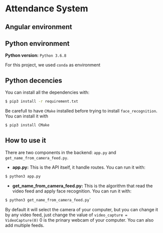 # Attendance System

## Angular environment



## Python environment

**Python version:** `Python 3.6.8`

For this project, we used `conda` as environment

## Python decencies

You can install all the dependencies with:
```bash
$ pip3 install -r requirement.txt
```
Be carefull to have `CMake` installed before trying to install `face_recognition`. You can install it with 
```bash
$ pip3 install CMake
```


## How to use it

There are two components in the backend: `app.py` and `get_name_from_camera_feed.py`.

* **app.py:** This is the API itself, it handle routes. You can run it with:
```bash
$ python3 app.py
```

* **get_name_from_camera_feed.py:** This is the algorithm that read the video feed and apply face recognition. You can run it 
with:
```bash
$ python3 get_name_from_camera_feed.py`
```
By default it will select the camera of your computer, but you can change it by any video feed, just change the value of `video_capture = VideoCapture(0)` 0 is the prinary webcam of your computer. You can also add multiple feeds.